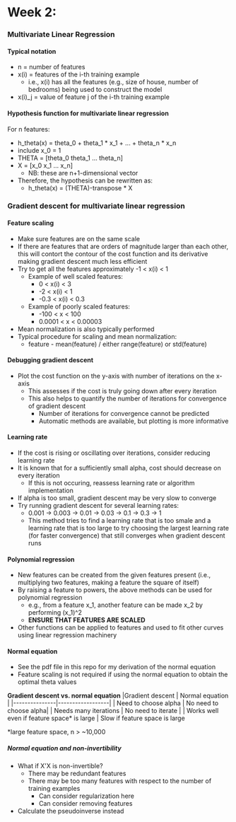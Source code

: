# Week 2: 

### Multivariate Linear Regression
#### Typical notation
- n = number of features
- x(i) = features of the i-th training example
	- i.e., x(i) has all the features (e.g., size of house, number of bedrooms) being used to construct the model
- x(i)_j = value of feature j of the i-th training example

#### Hypothesis function for multivariate linear regression
For n features:
- h_theta(x) = theta_0 + theta_1 * x_1 + ... + theta_n * x_n
- include x_0 = 1
- THETA = [theta_0 theta_1 ... theta_n]
- X = [x_0 x_1 ... x_n]
	- NB: these are n+1-dimensional vector
- Therefore, the hypothesis can be rewritten as:
	- h_theta(x) = (THETA)-transpose * X

### Gradient descent for multivariate linear regression
#### Feature scaling
- Make sure features are on the same scale
- If there are features that are orders of magnitude larger than each other, this will contort the contour of the cost function and its derivative making gradient descent much less efficient
- Try to get all the features approximately -1 < x(i) < 1
	- Example of well scaled features:
		- 0 < x(i) < 3
		- -2 < x(i) < 1
		- -0.3 < x(i) < 0.3
	- Example of poorly scaled features:
		- -100 < x < 100
		- 0.0001 < x < 0.00003
- Mean normalization is also typically performed
- Typical procedure for scaling and mean normalization:
	- feature - mean(feature) / either range(feature) or std(feature)

#### Debugging gradient descent
- Plot the cost function on the y-axis with number of iterations on the x-axis
	- This assesses if the cost is truly going down after every iteration
	- This also helps to quantify the number of iterations for convergence of gradient descent
		- Number of iterations for convergence cannot be predicted
		- Automatic methods are available, but plotting is more informative

#### Learning rate
- If the cost is rising or oscillating over iterations, consider reducing learning rate
- It is known that for a sufficiently small alpha, cost should decrease on every iteration
	- If this is not occuring, reassess learning rate or algorithm implementation
- If alpha is too small, gradient descent may be very slow to converge
- Try running gradient descent for several learning rates:
	- 0.001 -> 0.003 -> 0.01 -> 0.03 -> 0.1 -> 0.3 -> 1
	- This method tries to find a learning rate that is too smale and a learning rate that is too large to try choosing the largest learning rate (for faster convergence) that still converges when gradient descent runs

#### Polynomial regression
- New features can be created from the given features present (i.e., multiplying two features, making a feature the square of itself)
- By raising a feature to powers, the above methods can be used for polynomial regression
	- e.g., from a feature x_1, another feature can be made x_2 by performing (x_1)^2
	- **ENSURE THAT FEATURES ARE SCALED**
- Other functions can be applied to features and used to fit other curves using linear regression machinery

#### Normal equation
- See the pdf file in this repo for my derivation of the normal equation
- Feature scaling is not required if using the normal equation to obtain the optimal theta values

**Gradient descent vs. normal equation**
|Gradient descent | Normal equation |
|---------------|------------------|
| Need to choose alpha | No need to choose alpha|
| Needs many iterations | No need to iterate |
| Works well even if feature space* is large | Slow if feature space is large  

\*large feature space, n > ~10,000

##### Normal equation and non-invertibility
- What if X'X is non-invertible?
	- There may be redundant features
	- There may be too many features with respect to the number of training examples
		- Can consider regularization here
		- Can consider removing features 
- Calculate the pseudoinverse instead
